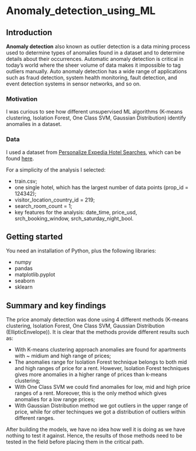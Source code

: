 # Anomaly_detection_using_ML

## Introduction
**Anomaly detection** also known as outlier detection is a data mining process used to determine types of anomalies found in a dataset and to determine details about their occurrences. Automatic anomaly detection is critical in today’s world where the sheer volume of data makes it impossible to tag outliers manually. Auto anomaly detection has a wide range of applications such as fraud detection, system health monitoring, fault detection, and event detection systems in sensor networks, and so on.

### Motivation
I was curious to see how different unsupervised ML algorithms (K-means clustering, Isolation Forest, One Class SVM, Gaussian Distribution) identify anomalies in a dataset.

### Data
I used a dataset from <a href=https://www.expedia.com>Personalize Expedia Hotel Searches</a>, which can be found <a href=https://www.kaggle.com/c/expedia-personalized-sort/data>here</a>.

For a simplicity of the analysis I selected:
* train.csv;
* one single hotel, which has the largest number of data points (prop_id = 124342);
* visitor_location_country_id = 219;
* search_room_count = 1;
* key features for the analysis: date_time, price_usd, srch_booking_window, srch_saturday_night_bool.

## Getting started
You need an installation of Python, plus the following libraries:

* numpy
* pandas
* matplotlib.pyplot
* seaborn
* sklearn

## Summary and key findings
The price anomaly detection was done using 4 different methods (K-means clustering, Isolation Forest, One Class SVM, Gaussian Distribution (EllipticEnvelope)). It is clear that the methods provide different results such as:
* With K-means clustering approach anomalies are found for apartments with ~ midium and high range of prices;
* The anomalies range for Isolation Forest technique belongs to both mid and high ranges of price for a rent. However, Isolation Forest techniques gives more anomalies in a higher range of prices than k-means clustering;
* With One Class SVM we could find anomalies for low, mid and high price ranges of a rent. Moreover, this is the only method which gives anomalies for a low range prices;
* With Gaussian Distribution method we got outliers in the upper range of price, while for other techinques we got a distribution of outliers within different ranges.

After building the models, we have no idea how well it is doing as we have nothing to test it against. Hence, the results of those methods need to be tested in the field before placing them in the critical path.
